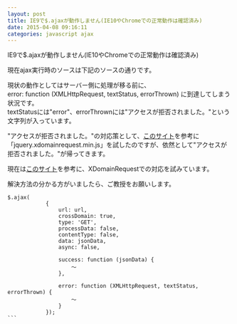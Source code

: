 ```yaml
---
layout: post
title: IE9で$.ajaxが動作しません(IE10やChromeでの正常動作は確認済み)
date: 2015-04-08 09:16:11
categories: javascript ajax
---
```

<p>IE9で$.ajaxが動作しません(IE10やChromeでの正常動作は確認済み)</p>

<p>現在ajax実行時のソースは下記のソースの通りです。</p>

<p>現状の動作としてはサーバー側に処理が移る前に、 <br>
error: function (XMLHttpRequest, textStatus, errorThrown)  に到達してしまう状況です。<br>
textStatusには"error"、errorThrownには"アクセスが拒否されました。"という文字列が入っています。</p>

<p>"アクセスが拒否されました。"の対応策として、<a href="http://jumbo-pit.seesaa.net/article/405203239.html" rel="nofollow">このサイト</a>を参考に「jquery.xdomainrequest.min.js」を試したのですが、依然として"アクセスが拒否されました。"が帰ってきます。</p>

<p>現在は<a href="http://dev.classmethod.jp/client-side/ie9-xdomainrequest-cors-bug" rel="nofollow">このサイト</a>を参考に、XDomainRequestでの対応を試みています。</p>

<p>解決方法の分かる方がいましたら、ご教授をお願いします。<br>
</p>

<pre class="lang-js prettyprint-override"><code>$.ajax(
            {
                url: url,
                crossDomain: true,
                type: 'GET',
                processData: false,
                contentType: false,
                data: jsonData,
                async: false,

                success: function (jsonData) {
                    ～
                },

                error: function (XMLHttpRequest, textStatus, errorThrown) {
                    ～
                }
            });
```
